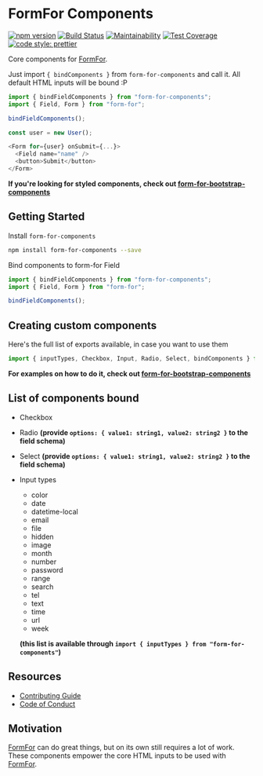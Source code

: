 # FormFor Components

[![npm version](https://img.shields.io/npm/v/form-for-components.svg)](https://www.npmjs.org/package/form-for-components)
[![Build Status](https://travis-ci.org/form-for/form-for-components.svg?branch=master)](https://travis-ci.org/form-for/form-for-components)
[![Maintainability](https://api.codeclimate.com/v1/badges/eea356eb9597322d9ef5/maintainability)](https://codeclimate.com/github/form-for/form-for-components/maintainability)
[![Test Coverage](https://api.codeclimate.com/v1/badges/eea356eb9597322d9ef5/test_coverage)](https://codeclimate.com/github/form-for/form-for-components/test_coverage)
[![code style: prettier](https://img.shields.io/badge/code_style-prettier-ff69b4.svg)](https://github.com/prettier/prettier)

Core components for [FormFor](https://github.com/form-for/form-for).

Just import `{ bindComponents }` from `form-for-components` and call it. All default HTML inputs will be bound :P

```javascript
import { bindFieldComponents } from "form-for-components";
import { Field, Form } from "form-for";

bindFieldComponents();

const user = new User();

<Form for={user} onSubmit={...}>
  <Field name="name" />
  <button>Submit</button>
</Form>
```

**If you're looking for styled components, check out [form-for-bootstrap-components](https://github.com/form-for/form-for-bootstrap-components)**

## Getting Started

Install `form-for-components`

```bash
npm install form-for-components --save
```

Bind components to form-for Field

```javascript
import { bindFieldComponents } from "form-for-components";
import { Field, Form } from "form-for";

bindFieldComponents();
```

## Creating custom components

Here's the full list of exports available, in case you want to use them  

```javascript
import { inputTypes, Checkbox, Input, Radio, Select, bindComponents } from "form-for-components";
```

**For examples on how to do it, check out [form-for-bootstrap-components](https://github.com/form-for/form-for-bootstrap-components)**

## List of components bound

- Checkbox
- Radio **(provide `options: { value1: string1, value2: string2 }` to the field schema)**
- Select **(provide `options: { value1: string1, value2: string2 }` to the field schema)**
- Input types
    - color
    - date
    - datetime-local
    - email
    - file
    - hidden
    - image
    - month
    - number
    - password
    - range
    - search
    - tel
    - text
    - time
    - url
    - week
    
    **(this list is available through `import { inputTypes } from "form-for-components"`)**

## Resources

- [Contributing Guide](./CONTRIBUTING.md)
- [Code of Conduct](./CODE_OF_CONDUCT.md)

## Motivation

[FormFor](https://github.com/form-for/form-for) can do great things, but on its own still requires a lot of work. These components empower the core HTML inputs
  to be used with [FormFor](https://github.com/form-for/form-for).
